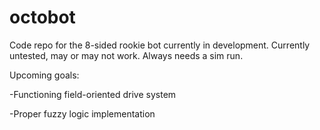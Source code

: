 # octobot
Code repo for the 8-sided rookie bot currently in development. Currently
untested, may or may not work. Always needs a sim run.


Upcoming goals:

-Functioning field-oriented drive system

-Proper fuzzy logic implementation
